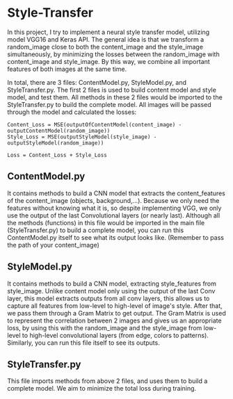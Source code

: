 # Style-Transfer
In this project, I try to implement a neural style transfer model, utilizing model VGG16 and Keras API. The general idea is that we transform a random_image close to both the content_image and the style_image simultaneously, by minimizing the losses between the random_image with content_image and style_image. By this way, we combine all important features of both images at the same time.

In total, there are 3 files: ContentModel.py, StyleModel.py, and StyleTransfer.py. The first 2 files is used to build content model and style model, and test them. All methods in these 2 files would be imported to the StyleTransfer.py to build the complete model. All images will be passed through the model and calculated the losses:

    Content_Loss = MSE(outputOfContentModel(content_image) - outputContentModel(random_image))
    Style_Loss = MSE(outputStyleModel(style_image) - outputStyleModel(random_image))

    Loss = Content_Loss + Style_Loss

## ContentModel.py
It contains methods to build a CNN model that extracts the content_features of the content_image (objects, background,...). Because we only need the features without knowing what it is, so despite implementing VGG, we only use the output of the last Convolutional layers (or nearly last). Although all the methods (functions) in this file would be imported in the main file (StyleTransfer.py) to build a complete model, you can run this ContentModel.py itself to see what its output looks like. (Remember to pass the path of your content_image)

## StyleModel.py
It contains methods to build a CNN model, extracting style_features from style_image. Unlike content model only using the output of the last Conv layer, this model extracts outputs from all conv layers, this allows us to capture all features from low-level to high-level of image's style. After that, we pass them through a Gram Matrix to get output. The Gram Matrix is used to represent the correlation between 2 images and gives us an appropriate loss, by using this with the random_image and the style_image from low-level to high-level convolutional layers (from edge, colors to patterns). Similarly, you can run this file itself to see its outputs.

## StyleTransfer.py
This file imports methods from above 2 files, and uses them to build a complete model. We aim to minimize the total loss during training. 

